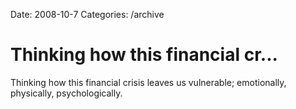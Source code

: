 Date: 2008-10-7
Categories: /archive

# Thinking how this financial cr...

Thinking how this financial crisis leaves us vulnerable; emotionally, physically, psychologically.
